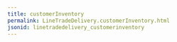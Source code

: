 ```yaml
---
title: customerInventory
permalink: LineTradeDelivery.customerInventory.html
jsonid: linetradedelivery_customerinventory
---
```

